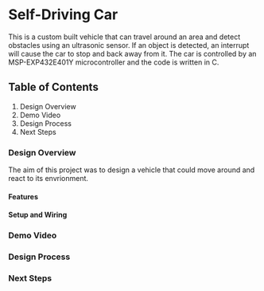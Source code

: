 # Self-Driving Car

This is a custom built vehicle that can travel around an area and detect obstacles using an ultrasonic sensor. If an object is detected, an interrupt will cause the car to stop and back away from it. The car is controlled by an MSP-EXP432E401Y microcontroller and the code is written in C.

## Table of Contents

  1) Design Overview
  2) Demo Video
  3) Design Process
  4) Next Steps

### Design Overview
The aim of this project was to design a vehicle that could move around and react to its envrionment. 

  #### Features
  #### Setup and Wiring
  
### Demo Video

### Design Process

### Next Steps

